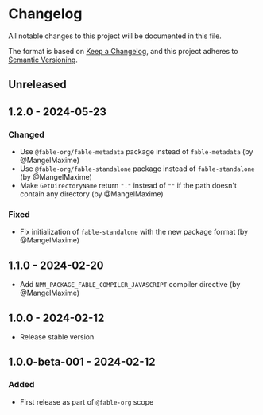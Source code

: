 # Changelog

All notable changes to this project will be documented in this file.

The format is based on [Keep a Changelog](https://keepachangelog.com/en/1.0.0/),
and this project adheres to [Semantic Versioning](https://semver.org/spec/v2.0.0.html).

## Unreleased

## 1.2.0 - 2024-05-23

### Changed

* Use `@fable-org/fable-metadata` package instead of `fable-metadata` (by @MangelMaxime)
* Use `@fable-org/fable-standalone` package instead of `fable-standalone` (by @MangelMaxime)
* Make `GetDirectoryName` return `"."` instead of `""` if the path doesn't contain any directory (by @MangelMaxime)

### Fixed

* Fix initialization of `fable-standalone` with the new package format (by @MangelMaxime)

## 1.1.0 - 2024-02-20

* Add `NPM_PACKAGE_FABLE_COMPILER_JAVASCRIPT` compiler directive (by @MangelMaxime)

## 1.0.0 - 2024-02-12

* Release stable version

## 1.0.0-beta-001 - 2024-02-12

### Added

* First release as part of `@fable-org` scope
